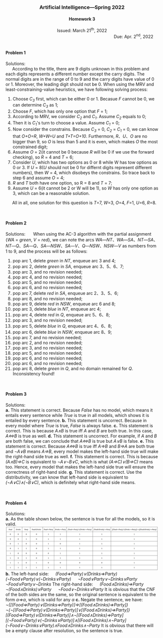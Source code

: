 ### <center> **Artificial Intelligence—Spring 2022** </center>  ##  
#### <center> Homework 3 </center> ####
<center>Issued: March 21<sup>th</sup>, 2022 &ensp;&ensp;&ensp;&ensp;&ensp;&ensp;&ensp;&ensp;&ensp;&ensp;&ensp;&ensp;&ensp;&ensp;&ensp;&ensp;&ensp;&ensp;&ensp;&ensp;&ensp;&ensp;&ensp;&ensp;&ensp;&ensp;&ensp;&ensp;&ensp;&ensp;&ensp;&ensp;&ensp;&ensp;&ensp;&ensp;&ensp;&ensp;&ensp;&ensp;&ensp;&ensp;&ensp;&ensp;&ensp;&ensp;&ensp;&ensp; Due: Apr. 2<sup>nd</sup>, 2022</center>  
<br>

#### Problem 1 
Solutions:  
&ensp; &ensp; According to the title, there are 9 digits unknown in this problem and each digits represents a different number except the carry digits. The normal digits are in the range of 0 to 9 and the carry digits have value of 0 or 1. Moreover, the leading digit should not be 0. When using the MRV and least-constraining-value heuristics, we have following solving process:
1. Choose *C<sub>3</sub>* first, which can be either 0 or 1. Becasue *F* cannot be 0, we can determine *C<sub>3</sub>* as 1;
2. Choose *F*, which has only one option that *F* = 1;
3. According to MRV, we consider *C<sub>2</sub>* and *C<sub>1</sub>*. Assume *C<sub>2</sub>* equals to 0;
4. Then it is *C<sub>1</sub>*'s turn to choose a value. Assume *C<sub>1</sub>* = 0;
5. Now consider the constrains. Because *C<sub>3</sub>* = 0, *C<sub>2</sub>* = *C<sub>1</sub>* = 0, we can know that *O+O=R*, *W+W=U* and *T+T=O+10*. Furthermore, *R*、*U*、*O* are no bigger than 9, so *O* is less than 5 and it is even, which makes *O* the most constrained digit;
6. Assume *O* = 2(it cannot be 0 because *R* will be 0 if we use the forward checking), so *R* = 4 and *T* = 6;
7. Consider *U*, which has two options as 0 or 8 while W has tow options as 0 or 3. If *U* = 8(*U* should not be 0 for differnt digits represent different numbers), then *W* = 4, which disobeys the constrains. So trace back to step 6 and assume *O* = 4;
8. *R* and *T* both have one option, so R = 8 and *T* = 7;
9. Assume *U* = 6(it cannot be 2 or W will be 1), so *W* has only one option as 3, which can be a reasonable solution.  

&ensp; &ensp; All in all, one solution for this question is *T*=7, *W*=3, *O*=4, *F*=1, *U*=6, *R*=8.

<br> 

#### Problem 2 
Solutions:
&ensp; &ensp; When using the AC-3 algorithm with the partial assignment {*WA* = *green*, *V* = *red*}, we can note the arcs *WA*—*NT*、*WA*—*SA*、*NT*—*SA*、*NT*—*Q*、*SA*—*Q*、*SA*—*NSW*、*SA*—*V*、*Q*—*NSW*、*NSW*—*V* as numbers from 1 to 9, and the process will be as follows:
1. pop arc 1, delete *green* in *NT*, enqueue arc 3 and 4;
2. pop arc 2, delete *green* in *SA*, enqueue arc 3、5、6、7;
3. pop arc 3, and no revision needed;
4. pop arc 4, and no revision needed;
5. pop arc 5, and no revision needed;
6. pop arc 6, and no revision needed;
7. pop arc 7, delete *red* in *SA*, enqueue arc 2、3、5、6;
8. pop arc 8, and no revision needed;
9. pop arc 9, delete *red* in *NSW*, enqueue arc 6 and 8;
10. pop arc 3, delete *blue* in *NT*, enqueue arc 4;
11. pop arc 4, delete *red* in *Q*, enqueue arc 5、6、8;
12. pop arc 3, and no revision needed;
13. pop arc 5, delete *blue* in *Q*, enqueue arc 4、6、8;
14. pop arc 6, delete *blue* in *NSW*, enqueue arc 8、9;
15. pop arc 7, and no revision needed;
16. pop arc 2, and no revision needed;
17. pop arc 3, and no revision needed;
18. pop arc 5, and no revision needed;
19. pop arc 6, and no revision needed;
20. pop arc 6, and no revision needed;
21. pop arc 8, delete *green* in *Q*, and no domain remained for *Q*. Inconsistency found!

<br>

#### Problem 3
Solutions:  
**a.** This statement is correct. Because *False* has no model, which means it entails every sentence while *True* is true in all models, which shows it is entailed by every sentence.
**b.** This statement is uncorrect. Because in every model where *True* is true, *False* is always false.
**c.** This statement is correct. This is because *A∧B* is true iff *A* and *B* are both true. In this case, *A⇔B* is true as well.
**d.** This statement is uncorrect. For example, if *A* and *B* are both false, we can conclude that *A⇔B* is true but *A∨B* is false.
**e.** This statement is correct. Because *A⇔B* is true iff *A⇒B* and *B⇒A* are both true and *¬A∨B* means *A⇒B*, every model makes the left-hand side true will make the right-hand side true as well.
**f.** This statement is correct. This is because *(A∧B)⇒C* is equivalent to *¬A∨¬B∨C*, which is what *(A⇒C)∨(B⇒C)* means too. Hence, every model that makes the left-hand side true will ensure the correctness of right-hand side.
**g.** This statement is correct. Use the distributivity, we can know that left-hand side is equivalent to *(¬A∨C)∧(¬B∨C)*, which is definitely what right-hand side means.

<br>

#### Problem 4 
Solutions:  
**a.** As the table shown below, the sentence is true for all the models, so it is valid.
![p4a.bmp](p4a.bmp "truth table")
**b.** The left-hand side:
&ensp;&ensp; *(Food=>Party)∨(Drinks=>Party)*
&ensp;&ensp; *(¬Food∨Party)∨(¬Drinks∨Party)*
&ensp;&ensp; *¬Food∨Party∨¬Drinks∨Party*
&ensp;&ensp; *¬Food∨Party∨¬Drinks*
The right-hand side:
&ensp;&ensp; *(Food∧Drinks)=>Party*
&ensp;&ensp; *¬(Food∧Drinks)∨Party*
&ensp;&ensp; *¬Food∨¬Drinks∨Party*
It is obvious that the CNF of the both sides are the same, so the original sentence is equivalent to the form *$\alpha$=>$\alpha$*, which is valid for any $\alpha$
**c.** Negate the sentence, we have:
&ensp;&ensp; *¬{[(Food=>Party)∨(Drinks=>Party)]=>[(Food∧Drinks)=>Party]}*
&ensp;&ensp; *¬{¬[(Food=>Party)∨(Drinks=>Party)]∨[(Food∧Drinks)=>Party]}*
&ensp;&ensp; *[(Food=>Party)∨(Drinks=>Party)]∧¬[(Food∧Drinks)=>Party]*
&ensp;&ensp; *[(¬Food∨Party)∨(¬Drinks∨Party)]∧[(Food∧Drinks)∧¬Party]*
&ensp;&ensp; *(¬Food∨¬Drinks∨Party)∧Food∧Drinks∧¬Party*
It is obvious that there will be a empty clause after resolution, so the sentence is true.